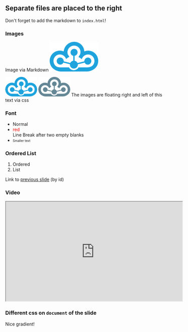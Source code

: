 ## Separate files are placed to the right

Don't forget to add the markdown to `index.html`!

### Images

<!-- .slide: data-background-image="css/images/logo.png" data-background-size="50%" -->
<!-- .slide: style="text-align: left;" -->
 
Image via Markdown
![image](css/images/logo3.png)

<img src="css/images/logo3.png" class="floatLeft" width=20% />
<img src="css/images/logo1.png" class="floatRight" width=20% />
The images are floating right and left of this text via css






### Font
<!-- .slide: id="font" -->

* Normal
* <font color="red">red</font>  
  Line Break after two empty blanks
* <font size="1">Smaller text</font>



### Ordered List

1. Ordered
1. List


Link to [previous slide](#font) (by id)

### Video

<iframe width="560" height="315" src="https://www.youtube.com/embed/4ht22ReBjno" allow="encrypted-media" allowfullscreen></iframe>



### Different css on `document` of the slide

<!-- .slide: data-state="black-gradient" -->
Nice gradient! 